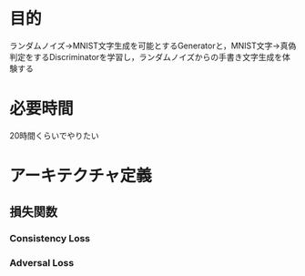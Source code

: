 # 目的

ランダムノイズ→MNIST文字生成を可能とするGeneratorと，MNIST文字→真偽判定をするDiscriminatorを学習し，ランダムノイズからの手書き文字生成を体験する

# 必要時間

20時間くらいでやりたい

# アーキテクチャ定義

## 損失関数

### Consistency Loss



### Adversal Loss

